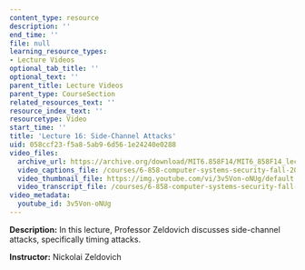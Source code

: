 ```yaml
---
content_type: resource
description: ''
end_time: ''
file: null
learning_resource_types:
- Lecture Videos
optional_tab_title: ''
optional_text: ''
parent_title: Lecture Videos
parent_type: CourseSection
related_resources_text: ''
resource_index_text: ''
resourcetype: Video
start_time: ''
title: 'Lecture 16: Side-Channel Attacks'
uid: 058ccf23-f5a8-5ab9-6d56-1e24240e0288
video_files:
  archive_url: https://archive.org/download/MIT6.858F14/MIT6_858F14_lec16_300k.mp4
  video_captions_file: /courses/6-858-computer-systems-security-fall-2014/634ebfdced435e0abbc844e7d9c34acd_3v5Von-oNUg.vtt
  video_thumbnail_file: https://img.youtube.com/vi/3v5Von-oNUg/default.jpg
  video_transcript_file: /courses/6-858-computer-systems-security-fall-2014/1a6471e7dcf8321ffc9ee0ff143ba0b1_3v5Von-oNUg.pdf
video_metadata:
  youtube_id: 3v5Von-oNUg
---
```


**Description:** In this lecture, Professor Zeldovich discusses side-channel attacks, specifically timing attacks.

**Instructor:** Nickolai Zeldovich